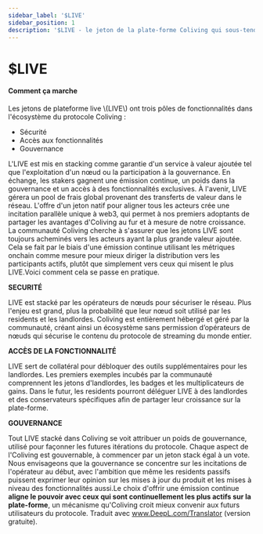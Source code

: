 ```yaml
---
sidebar_label: '$LIVE'
sidebar_position: 1
description: '$LIVE - le jeton de la plate-forme Coliving qui sous-tend les actions à valeur ajoutée dans Coliving'
---
```


# $LIVE

#### Comment ça marche

Les jetons de plateforme live \\(LIVE\\) ont trois pôles de fonctionnalités dans l'écosystème du protocole Coliving :

* Sécurité
* Accès aux fonctionnalités
* Gouvernance

L'LIVE est mis en stacking comme garantie d'un service à valeur ajoutée tel que l'exploitation d'un nœud ou la participation à la gouvernance. En échange, les stakers gagnent une émission continue, un poids dans la gouvernance et un accès à des fonctionnalités exclusives. À l'avenir, LIVE gérera un pool de frais global provenant des transferts de valeur dans le réseau. L'offre d'un jeton natif pour aligner tous les acteurs crée une incitation parallèle unique à web3, qui permet à nos premiers adoptants de partager les avantages d'Coliving au fur et à mesure de notre croissance. La communauté Coliving cherche à s'assurer que les jetons LIVE sont toujours acheminés vers les acteurs ayant la plus grande valeur ajoutée. Cela se fait par le biais d'une émission continue utilisant les métriques onchain comme mesure pour mieux diriger la distribution vers les participants actifs, plutôt que simplement vers ceux qui misent le plus LIVE.Voici comment cela se passe en pratique.

**SECURITÉ**

LIVE est stacké par les opérateurs de nœuds pour sécuriser le réseau. Plus l'enjeu est grand, plus la probabilité que leur nœud soit utilisé par les residents et les landlordes. Coliving est entièrement hébergé et géré par la communauté, créant ainsi un écosystème sans permission d’opérateurs de nœuds qui sécurise le contenu du protocole de streaming du monde entier.

**ACCÈS DE LA FONCTIONNALITÉ**

LIVE sert de collatéral pour débloquer des outils supplémentaires pour les landlordes. Les premiers exemples incubés par la communauté comprennent les jetons d'landlordes, les badges et les multiplicateurs de gains. Dans le futur, les residents pourront déléguer LIVE à des landlordes et des conservateurs spécifiques afin de partager leur croissance sur la plate-forme.

**GOUVERNANCE**

Tout LIVE stacké dans Coliving se voit attribuer un poids de gouvernance, utilisé pour façonner les futures itérations du protocole. Chaque aspect de l'Coliving est gouvernable, à commencer par un jeton stack égal à un vote. Nous envisageons que la gouvernance se concentre sur les incitations de l'opérateur au début, avec l'ambition que même les residents passifs puissent exprimer leur opinion sur les mises à jour du produit et les mises à niveau des fonctionnalités aussi.Le choix d'offrir une émission continue **aligne le pouvoir avec ceux qui sont continuellement les plus actifs sur la plate-forme**, un mécanisme qu'Coliving croit mieux convenir aux futurs utilisateurs du protocole. Traduit avec www.DeepL.com/Translator (version gratuite).
